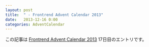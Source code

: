 ```yaml
---
layout: post
title:  " - Frontrend Advent Calendar 2013"
date:   2013-12-16 0:00
categories: AdventCalendar
---
```


この記事は [Frontrend Advent Calendar 2013](http://www.adventar.org/calendars/62) 17日目のエントリです。